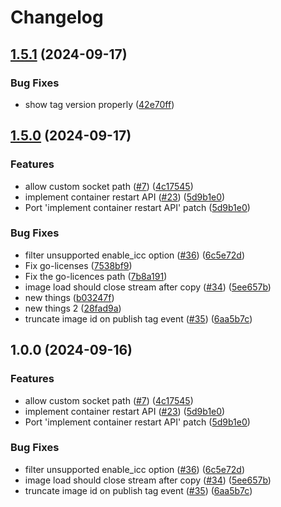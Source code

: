 # Changelog

## [1.5.1](https://github.com/coderbirju/finch-daemon/compare/v1.5.0...v1.5.1) (2024-09-17)


### Bug Fixes

* show tag version properly ([42e70ff](https://github.com/coderbirju/finch-daemon/commit/42e70ff29aaad6260db7a714a1c13b20ef3d0008))

## [1.5.0](https://github.com/coderbirju/finch-daemon/compare/v1.4.0...v1.5.0) (2024-09-17)


### Features

* allow custom socket path ([#7](https://github.com/coderbirju/finch-daemon/issues/7)) ([4c17545](https://github.com/coderbirju/finch-daemon/commit/4c1754576d5beb3bd6b12e36893a588b2bb95825))
* implement container restart API ([#23](https://github.com/coderbirju/finch-daemon/issues/23)) ([5d9b1e0](https://github.com/coderbirju/finch-daemon/commit/5d9b1e0f4e1565fd374b0f0941f373a094dc749c))
* Port 'implement container restart API' patch ([5d9b1e0](https://github.com/coderbirju/finch-daemon/commit/5d9b1e0f4e1565fd374b0f0941f373a094dc749c))


### Bug Fixes

* filter unsupported enable_icc option ([#36](https://github.com/coderbirju/finch-daemon/issues/36)) ([6c5e72d](https://github.com/coderbirju/finch-daemon/commit/6c5e72d4e8c9f6a5be12bf38078798423d11064f))
* Fix go-licenses ([7538bf9](https://github.com/coderbirju/finch-daemon/commit/7538bf9d2aa4173436c34e7a64d9306c05990221))
* Fix the go-licences path ([7b8a191](https://github.com/coderbirju/finch-daemon/commit/7b8a19154f3eb826457805dac51b35e95d514dd7))
* image load should close stream after copy ([#34](https://github.com/coderbirju/finch-daemon/issues/34)) ([5ee657b](https://github.com/coderbirju/finch-daemon/commit/5ee657b17de96c1d2302e9ee7490ccfdc64cd907))
* new things ([b03247f](https://github.com/coderbirju/finch-daemon/commit/b03247f58bc347d298b2783671cf133d10f3d1cf))
* new things 2 ([28fad9a](https://github.com/coderbirju/finch-daemon/commit/28fad9a84f346df1b6addf7c8feb02ccd7c1ffb7))
* truncate image id on publish tag event ([#35](https://github.com/coderbirju/finch-daemon/issues/35)) ([6aa5b7c](https://github.com/coderbirju/finch-daemon/commit/6aa5b7ce76979682ad1cf2b49ac0237a74cac809))

## 1.0.0 (2024-09-16)


### Features

* allow custom socket path ([#7](https://github.com/coderbirju/finch-daemon/issues/7)) ([4c17545](https://github.com/coderbirju/finch-daemon/commit/4c1754576d5beb3bd6b12e36893a588b2bb95825))
* implement container restart API ([#23](https://github.com/coderbirju/finch-daemon/issues/23)) ([5d9b1e0](https://github.com/coderbirju/finch-daemon/commit/5d9b1e0f4e1565fd374b0f0941f373a094dc749c))
* Port 'implement container restart API' patch ([5d9b1e0](https://github.com/coderbirju/finch-daemon/commit/5d9b1e0f4e1565fd374b0f0941f373a094dc749c))


### Bug Fixes

* filter unsupported enable_icc option ([#36](https://github.com/coderbirju/finch-daemon/issues/36)) ([6c5e72d](https://github.com/coderbirju/finch-daemon/commit/6c5e72d4e8c9f6a5be12bf38078798423d11064f))
* image load should close stream after copy ([#34](https://github.com/coderbirju/finch-daemon/issues/34)) ([5ee657b](https://github.com/coderbirju/finch-daemon/commit/5ee657b17de96c1d2302e9ee7490ccfdc64cd907))
* truncate image id on publish tag event ([#35](https://github.com/coderbirju/finch-daemon/issues/35)) ([6aa5b7c](https://github.com/coderbirju/finch-daemon/commit/6aa5b7ce76979682ad1cf2b49ac0237a74cac809))
